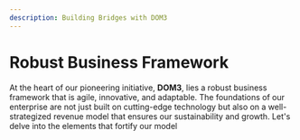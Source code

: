 ```yaml
---
description: Building Bridges with DOM3
---
```


# Robust Business Framework

At the heart of our pioneering initiative, **DOM3**, lies a robust business framework that is agile, innovative, and adaptable. The foundations of our enterprise are not just built on cutting-edge technology but also on a well-strategized revenue model that ensures our sustainability and growth. Let's delve into the elements that fortify our model
